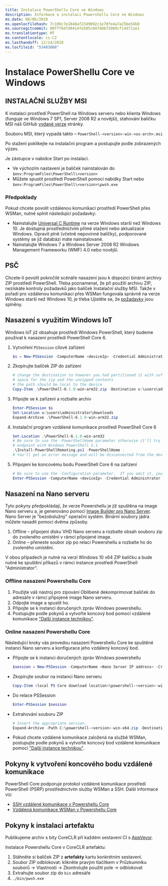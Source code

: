 ```yaml
---
title: Instalace PowerShellu Core ve Windows
description: Informace o instalaci Powershellu Core ve Windows
ms.date: 08/06/2018
ms.openlocfilehash: 7c109c7e1848af2349092c1e70fe4a7a25be54b8
ms.sourcegitcommit: 00ff76d7d9414fe585c04740b739b9cf14d711e1
ms.translationtype: MT
ms.contentlocale: cs-CZ
ms.lasthandoff: 12/14/2018
ms.locfileid: "53403808"
---
```

# <a name="installing-powershell-core-on-windows"></a>Instalace PowerShellu Core ve Windows

## <a name="msi"></a>INSTALAČNÍ SLUŽBY MSI

K instalaci prostředí PowerShell na Windows serveru nebo klienta Windows (funguje ve Windows 7 SP1, Server 2008 R2 a novější), stahování balíčku MSI náš GitHub [vydané verze][] stránky.

Souboru MSI, který vypadá takto – `PowerShell-<version>-win-<os-arch>.msi`
<!-- TODO: should be updated to point to the Download Center as well -->

Po stažení poklikejte na instalační program a postupujte podle zobrazených výzev.

Je zástupce v nabídce Start po instalaci.

- Ve výchozím nastavení je balíček nainstalován do `$env:ProgramFiles\PowerShell\<version>`
- Můžete spustit prostředí PowerShell pomocí nabídky Start nebo `$env:ProgramFiles\PowerShell\<version>\pwsh.exe`

### <a name="prerequisites"></a>Předpoklady

Pokud chcete povolit vzdálenou komunikaci prostředí PowerShell přes WSMan, nutné splnit následující požadavky:

- Nainstalujte [Universal C Runtime](https://www.microsoft.com/download/details.aspx?id=50410) na verze Windows starší než Windows 10.
  Je dostupná prostřednictvím přímé stažení nebo aktualizace Windows.
  Opravit plně (včetně nepovinné balíčky), podporované systémy se již databázi máte nainstalované.
- Nainstalujte Windows 7 a Windows Server 2008 R2 Windows Management Frameworku (WMF) 4.0 nebo novější.

## <a name="zip"></a>PSČ

Chcete-li povolit pokročilé scénáře nasazení jsou k dispozici binární archivy ZIP prostředí PowerShell.
Třeba poznamenat, že při použití archivu ZIP, nezískáte kontroly požadavků jako balíček Instalační služby MSI.
Takže v pořadí pro vzdálenou komunikaci přes WSMan fungovala správně na verze Windows starší než Windows 10, je třeba Ujistěte se, že [požadavky](#prerequisites) jsou splněny.

## <a name="deploying-on-windows-iot"></a>Nasazení s využitím Windows IoT

Windows IoT již obsahuje prostředí Windows PowerShell, který budeme používat k nasazení prostředí PowerShell Core 6.

1. Vytvoření `PSSession` cílové zařízení

   ```powershell
   $s = New-PSSession -ComputerName <deviceIp> -Credential Administrator
   ```

2. Zkopírujte balíček ZIP do zařízení

   ```powershell
   # change the destination to however you had partitioned it with sufficient
   # space for the zip and the unzipped contents
   # the path should be local to the device
   Copy-Item .\PowerShell-6.1.0-win-arm32.zip -Destination u:\users\administrator\Downloads -ToSession $s
   ```

3. Připojte se k zařízení a rozbalte archiv

   ```powershell
   Enter-PSSession $s
   Set-Location u:\users\administrator\downloads
   Expand-Archive .\PowerShell-6.1.0-win-arm32.zip
   ```

4. Instalační program vzdálené komunikace prostředí PowerShell Core 6

   ```powershell
   Set-Location .\PowerShell-6.1.0-win-arm32
   # Be sure to use the -PowerShellHome parameter otherwise it'll try to create a new
   # endpoint with Windows PowerShell 5.1
   .\Install-PowerShellRemoting.ps1 -PowerShellHome .
   # You'll get an error message and will be disconnected from the device because it has to restart WinRM
   ```

5. Připojení ke koncovému bodu PowerShell Core 6 na zařízení

   ```powershell
   # Be sure to use the -Configuration parameter.  If you omit it, you will connect to Windows PowerShell 5.1
   Enter-PSSession -ComputerName <deviceIp> -Credential Administrator -Configuration powershell.6.1.0
   ```

## <a name="deploying-on-nano-server"></a>Nasazení na Nano serveru

Tyto pokyny předpokládají, že verze Powershellu je již spuštěna na image Nano serveru a, je generováno pomocí [Image Builder pro Nano Server](/windows-server/get-started/deploy-nano-server).
Nano Server je "bezobslužný" operační systém. Binární soubory jádra můžete nasadit pomocí dvěma způsoby.

1. Offline – připojení disku VHD Nano serveru a rozbalte obsah souboru zip do zvoleného umístění v rámci připojené image.
2. Online – přeneste soubor zip po relaci Powershellu a rozbalte ho do zvoleného umístění.

V obou případech je nutné na verzi Windows 10 x64 ZIP balíčku a bude nutné ke spuštění příkazů v rámci instance prostředí PowerShell "Administrator".

### <a name="offline-deployment-of-powershell-core"></a>Offline nasazení Powershellu Core

1. Použijte váš nástroj pro zipování Oblíbené dekomprimovat balíček do adresáře v rámci připojené image Nano serveru.
2. Odpojte image a spustit ho.
3. Připojte se k instanci doručených zpráv Windows powershellu.
4. Postupujte podle pokynů a vytvořte koncový bod pomocí vzdálené komunikace ["Další instance technikou"](../learn/remoting/wsman-remoting-in-powershell-core.md#executed-by-another-instance-of-powershell-on-behalf-of-the-instance-that-it-will-register).

### <a name="online-deployment-of-powershell-core"></a>Online nasazení Powershellu Core

Následující kroky vás provedou nasazení Powershellu Core ke spuštěné instanci Nano serveru a konfigurace jeho vzdálený koncový bod.

- Připojte se k instanci doručených zpráv Windows powershellu

  ```powershell
  $session = New-PSSession -ComputerName <Nano Server IP address> -Credential <An Administrator account on the system>
  ```

- Zkopírujte soubor na instanci Nano serveru

  ```powershell
  Copy-Item <local PS Core download location>\powershell-<version>-win-x64.zip c:\ -ToSession $session
  ```

- Do relace PSSession

  ```powershell
  Enter-PSSession $session
  ```

- Extrahování souboru ZIP

  ```powershell
  # Insert the appropriate version.
  Expand-Archive -Path C:\powershell-<version>-win-x64.zip -DestinationPath "C:\PowerShellCore_<version>"
  ```

- Pokud chcete vzdálené komunikace založená na službě WSMan, postupujte podle pokynů a vytvořte koncový bod vzdálené komunikace pomocí ["Další instance technikou"](../learn/remoting/WSMan-Remoting-in-PowerShell-Core.md#executed-by-another-instance-of-powershell-on-behalf-of-the-instance-that-it-will-register).

## <a name="instructions-to-create-a-remoting-endpoint"></a>Pokyny k vytvoření koncového bodu vzdálené komunikace

PowerShell Core podporuje protokol vzdálené komunikace prostředí PowerShell (PSRP) prostřednictvím služby WSMan a SSH.
Další informace viz:

- [SSH vzdálené komunikace v Powershellu Core][ssh-remoting]
- [Vzdálená komunikace WSMan v Powershellu Core][wsman-remoting]

## <a name="artifact-installation-instructions"></a>Pokyny k instalaci artefaktu

Publikujeme archiv s bity CoreCLR při každém sestavení CI s [AppVeyor][].

Instalace Powershellu Core v CoreCLR artefaktu:

1. Stáhněte si balíček ZIP z **artefakty** kartu konkrétním sestavení.
2. Soubor ZIP odblokovat: klikněte pravým tlačítkem v Průzkumníku souborů -> Vlastnosti -> Zkontrolujte použití pole -> odblokovat
3. Extrahujte soubor zip do `bin` adresáře
4. `./bin/pwsh.exe`

<!-- [download-center]: TODO -->

[vydané verze]: https://github.com/PowerShell/PowerShell/releases
[ssh-remoting]: ../core-powershell/SSH-Remoting-in-PowerShell-Core.md
[wsman-remoting]: ../core-powershell/WSMan-Remoting-in-PowerShell-Core.md
[AppVeyor]: https://ci.appveyor.com/project/PowerShell/powershell
